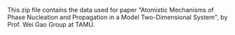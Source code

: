 This zip file contains the data used for paper "Atomistic Mechanisms of Phase Nucleation and Propagation in a Model Two-Dimensional System", by Prof. Wei Gao Group at TAMU.
